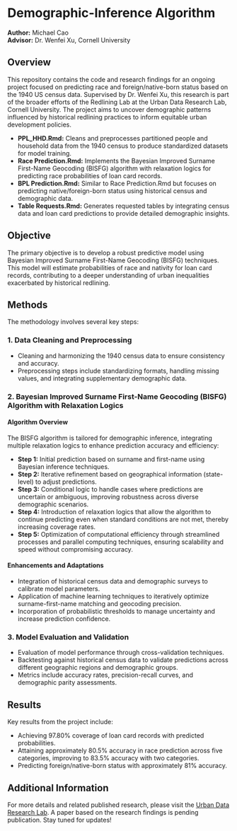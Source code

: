 # Demographic-Inference Algorithm

**Author:** Michael Cao  
**Advisor:** Dr. Wenfei Xu, Cornell University 

## Overview
This repository contains the code and research findings for an ongoing project focused on predicting race and foreign/native-born status based on the 1940 US census data. Supervised by Dr. Wenfei Xu, this research is part of the broader efforts of the Redlining Lab at the Urban Data Research Lab, Cornell University. The project aims to uncover demographic patterns influenced by historical redlining practices to inform equitable urban development policies.
- **PPL_HHD.Rmd:** Cleans and preprocesses partitioned people and household data from the 1940 census to produce standardized datasets for model training.
- **Race Prediction.Rmd:** Implements the Bayesian Improved Surname First-Name Geocoding (BISFG) algorithm with relaxation logics for predicting race probabilities of loan card records.
- **BPL Prediction.Rmd:** Similar to Race Prediction.Rmd but focuses on predicting native/foreign-born status using historical census and demographic data.
- **Table Requests.Rmd:** Generates requested tables by integrating census data and loan card predictions to provide detailed demographic insights.

## Objective
The primary objective is to develop a robust predictive model using Bayesian Improved Surname First-Name Geocoding (BISFG) techniques. This model will estimate probabilities of race and nativity for loan card records, contributing to a deeper understanding of urban inequalities exacerbated by historical redlining.

## Methods
The methodology involves several key steps:

### 1. Data Cleaning and Preprocessing
- Cleaning and harmonizing the 1940 census data to ensure consistency and accuracy.
- Preprocessing steps include standardizing formats, handling missing values, and integrating supplementary demographic data.

### 2. Bayesian Improved Surname First-Name Geocoding (BISFG) Algorithm with Relaxation Logics
#### Algorithm Overview
The BISFG algorithm is tailored for demographic inference, integrating multiple relaxation logics to enhance prediction accuracy and efficiency:
- **Step 1:** Initial prediction based on surname and first-name using Bayesian inference techniques.
- **Step 2:** Iterative refinement based on geographical information (state-level) to adjust predictions.
- **Step 3:** Conditional logic to handle cases where predictions are uncertain or ambiguous, improving robustness across diverse demographic scenarios.
- **Step 4:** Introduction of relaxation logics that allow the algorithm to continue predicting even when standard conditions are not met, thereby increasing coverage rates.
- **Step 5:** Optimization of computational efficiency through streamlined processes and parallel computing techniques, ensuring scalability and speed without compromising accuracy.
  
#### Enhancements and Adaptations
- Integration of historical census data and demographic surveys to calibrate model parameters.
- Application of machine learning techniques to iteratively optimize surname-first-name matching and geocoding precision.
- Incorporation of probabilistic thresholds to manage uncertainty and increase prediction confidence.

### 3. Model Evaluation and Validation
- Evaluation of model performance through cross-validation techniques.
- Backtesting against historical census data to validate predictions across different geographic regions and demographic groups.
- Metrics include accuracy rates, precision-recall curves, and demographic parity assessments.

## Results
Key results from the project include:
- Achieving 97.80% coverage of loan card records with predicted probabilities.
- Attaining approximately 80.5% accuracy in race prediction across five categories, improving to 83.5% accuracy with two categories.
- Predicting foreign/native-born status with approximately 81% accuracy.

## Additional Information
For more details and related published research, please visit the [Urban Data Research Lab](https://www.urbandataresearchlab.org/). 
A paper based on the research findings is pending publication. Stay tuned for updates!
